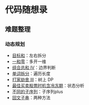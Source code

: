 <!--
 * @Author: SukiEva
 * @Date: 2022-03-02 15:17:34
 * @Description: https://github.com/SukiEva
 * わたし、気になります！
-->
# 代码随想录

## 难题整理





### 动态规划

- [目标和](https://leetcode-cn.com/problems/target-sum/)：左右拆分
- [一和零](https://leetcode-cn.com/problems/ones-and-zeroes/)：多开一维
- [组合总和 Ⅳ](https://leetcode-cn.com/problems/combination-sum-iv/)：边界判断
- [单词拆分](https://leetcode-cn.com/problems/word-break/)：遍历长度
- [打家劫舍 III](https://leetcode-cn.com/problems/house-robber-iii/)：树上 DP
- [最佳买卖股票时机含冷冻期](https://leetcode-cn.com/problems/best-time-to-buy-and-sell-stock-with-cooldown/)：状态分析
- [不同的子序列](https://leetcode-cn.com/problems/distinct-subsequences/)：子序列plus
- [回文子串](https://leetcode-cn.com/problems/palindromic-substrings/)：两种方法